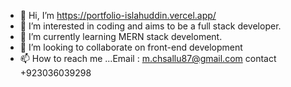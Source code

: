 - 👋 Hi, I’m https://portfolio-islahuddin.vercel.app/
- 👀 I’m interested in coding and aims to be a full stack developer.
- 🌱 I’m currently learning MERN stack develoment.
- 💞️ I’m looking to collaborate on front-end development
- 📫 How to reach me ...Email : m.chsallu87@gmail.com contact +923036039298

<!---
Sallu-sb/Sallu-sb is a ✨ special ✨ repository because its `README.md` (this file) appears on your GitHub profile.
You can click the Preview link to take a look at your changes.
--->

